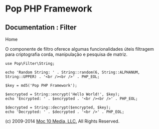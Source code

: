 Pop PHP Framework
=================

Documentation : Filter
----------------------

Home

O componente de filtro oferece algumas funcionalidades úteis filtragem
para criptografia corda, manipulação e pesquisa de matriz.

    use Pop\Filter\String;

    echo 'Random String: ' . String::random(6, String::ALPHANUM, String::UPPER) . '<br /><br />' . PHP_EOL;

    $key = md5('Pop PHP Framework');

    $encrypted = String::encrypt('Hello World!', $key);
    echo 'Encrypted: ' . $encrypted . '<br /><br />' . PHP_EOL;

    $decrypted = String::decrypt($encrypted, $key);
    echo 'Decrypted: ' . $decrypted . '<br />' . PHP_EOL;

\(c) 2009-2014 [Moc 10 Media, LLC.](http://www.moc10media.com) All
Rights Reserved.
